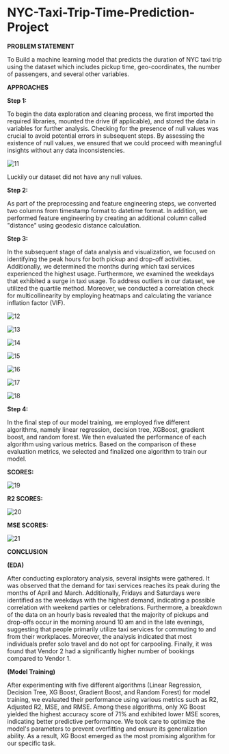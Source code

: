 # NYC-Taxi-Trip-Time-Prediction-Project


**PROBLEM STATEMENT**

To Build a machine learning model that predicts the duration of NYC taxi trip using the dataset which includes pickup time, geo-coordinates, the number of passengers, and several other variables.

**APPROACHES**

**Step 1:**

To begin the data exploration and cleaning process, we first imported the required libraries, mounted the drive (if applicable), and stored the data in variables for further analysis. Checking for the presence of null values was crucial to avoid potential errors in subsequent steps. By assessing the existence of null values, we ensured that we could proceed with meaningful insights without any data inconsistencies.

![11](https://github.com/KamalRawalCS/NYC-Taxi-Trip-Time-Prediction-Project/assets/138231554/1f3ef98e-8325-4e1c-9bb8-72a1e09e80b7)

Luckily our dataset did not have any null values.

**Step 2:**

As part of the preprocessing and feature engineering steps, we converted two columns from timestamp format to datetime format. In addition, we performed feature engineering by creating an additional column called "distance" using geodesic distance calculation.

**Step 3:**

In the subsequent stage of data analysis and visualization, we focused on identifying the peak hours for both pickup and drop-off activities. Additionally, we determined the months during which taxi services experienced the highest usage. Furthermore, we examined the weekdays that exhibited a surge in taxi usage. To address outliers in our dataset, we utilized the quartile method. Moreover, we conducted a correlation check for multicollinearity by employing heatmaps and calculating the variance inflation factor (VIF).

![12](https://github.com/KamalRawalCS/NYC-Taxi-Trip-Time-Prediction-Project/assets/138231554/440612ed-45dc-43a3-bf76-173b9d0c5ef8)



![13](https://github.com/KamalRawalCS/NYC-Taxi-Trip-Time-Prediction-Project/assets/138231554/84ec9b39-a1f2-46f0-ae3c-777b5d7dba9f)



![14](https://github.com/KamalRawalCS/NYC-Taxi-Trip-Time-Prediction-Project/assets/138231554/890048f3-726a-4614-bd80-eda72abe3da4)



![15](https://github.com/KamalRawalCS/NYC-Taxi-Trip-Time-Prediction-Project/assets/138231554/004b68c8-65f1-4889-bfbe-e70932e2245d)



![16](https://github.com/KamalRawalCS/NYC-Taxi-Trip-Time-Prediction-Project/assets/138231554/d1335f3d-9745-4b47-bee4-292d4d25ee49)



![17](https://github.com/KamalRawalCS/NYC-Taxi-Trip-Time-Prediction-Project/assets/138231554/4a00ecc6-7b0b-442f-8cf5-b1311c788ac0)



![18](https://github.com/KamalRawalCS/NYC-Taxi-Trip-Time-Prediction-Project/assets/138231554/0bfa2196-2f0b-4e1a-82f2-39dcd1a622b8)


**Step 4:**

In the final step of our model training, we employed five different algorithms, namely linear regression, decision tree, XGBoost, gradient boost, and random forest. We then evaluated the performance of each algorithm using various metrics. Based on the comparison of these evaluation metrics, we selected and finalized one algorithm to train our model.

**SCORES:**

![19](https://github.com/KamalRawalCS/NYC-Taxi-Trip-Time-Prediction-Project/assets/138231554/33e535e8-fadd-4348-9789-23cc1ca2a996)


**R2 SCORES:**

![20](https://github.com/KamalRawalCS/NYC-Taxi-Trip-Time-Prediction-Project/assets/138231554/887e57dc-dcf6-491b-8a6e-25a8a5a5e883)


**MSE SCORES:**

![21](https://github.com/KamalRawalCS/NYC-Taxi-Trip-Time-Prediction-Project/assets/138231554/5dd6c4ef-e628-4f34-b238-6543e66d2605)

**CONCLUSION**

**(EDA)**

After conducting exploratory analysis, several insights were gathered. It was observed that the demand for taxi services reaches its peak during the months of April and March. Additionally, Fridays and Saturdays were identified as the weekdays with the highest demand, indicating a possible correlation with weekend parties or celebrations. Furthermore, a breakdown of the data on an hourly basis revealed that the majority of pickups and drop-offs occur in the morning around 10 am and in the late evenings, suggesting that people primarily utilize taxi services for commuting to and from their workplaces. Moreover, the analysis indicated that most individuals prefer solo travel and do not opt for carpooling. Finally, it was found that Vendor 2 had a significantly higher number of bookings compared to Vendor 1.

**(Model Training)**

After experimenting with five different algorithms (Linear Regression, Decision Tree, XG Boost, Gradient Boost, and Random Forest) for model training, we evaluated their performance using various metrics such as R2, Adjusted R2, MSE, and RMSE. Among these algorithms, only XG Boost yielded the highest accuracy score of 71% and exhibited lower MSE scores, indicating better predictive performance. We took care to optimize the model's parameters to prevent overfitting and ensure its generalization ability. As a result, XG Boost emerged as the most promising algorithm for our specific task.

